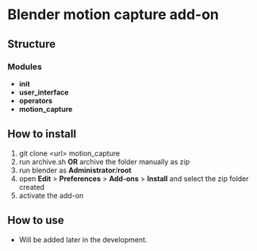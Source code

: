 # Blender motion capture add-on

## Structure

### Modules
- __init__
- __user_interface__
- __operators__
- __motion_capture__

## How to install

1. git clone \<url> motion_capture
2. run archive.sh __OR__ archive the folder manually as zip
3. run blender as __Administrator__/__root__
4. open __Edit__ > __Preferences__ > __Add-ons__ > __Install__ and select the 
zip folder created
5. activate the add-on

## How to use

- Will be added later in the development.
